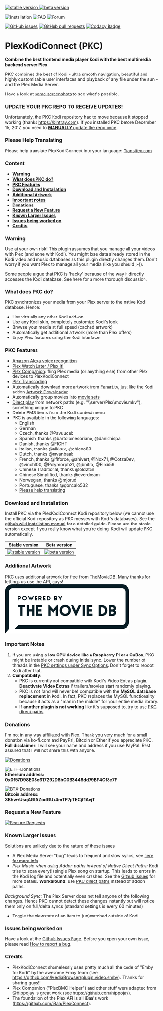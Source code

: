 [![stable version](https://img.shields.io/badge/stable_version-1.8.18-blue.svg?maxAge=60&style=flat) ](https://github.com/croneter/binary_repo/raw/master/stable/repository.plexkodiconnect/repository.plexkodiconnect-1.0.2.zip) 
[![beta version](https://img.shields.io/badge/beta_version-2.0.8-red.svg?maxAge=60&style=flat) ](https://github.com/croneter/binary_repo/raw/master/beta/repository.plexkodiconnectbeta/repository.plexkodiconnectbeta-1.0.2.zip)

[![Installation](https://img.shields.io/badge/wiki-installation-brightgreen.svg?maxAge=60&style=flat)](https://github.com/croneter/PlexKodiConnect/wiki/Installation)
[![FAQ](https://img.shields.io/badge/wiki-FAQ-brightgreen.svg?maxAge=60&style=flat)](https://github.com/croneter/PlexKodiConnect/wiki/faq)
[![Forum](https://img.shields.io/badge/forum-plex-orange.svg?maxAge=60&style=flat)](https://forums.plex.tv/discussion/210023/plexkodiconnect-let-kodi-talk-to-your-plex)

[![GitHub issues](https://img.shields.io/github/issues/croneter/PlexKodiConnect.svg?maxAge=60&style=flat)](https://github.com/croneter/PlexKodiConnect/issues) [![GitHub pull requests](https://img.shields.io/github/issues-pr/croneter/PlexKodiConnect.svg?maxAge=60&style=flat)](https://github.com/croneter/PlexKodiConnect/pulls) [![Codacy Badge](https://api.codacy.com/project/badge/Grade/a66870f19ced4fb98f94d9fd56e34e87)](https://www.codacy.com/app/croneter/PlexKodiConnect?utm_source=github.com&amp;utm_medium=referral&amp;utm_content=croneter/PlexKodiConnect&amp;utm_campaign=Badge_Grade)


# PlexKodiConnect (PKC)
**Combine the best frontend media player Kodi with the best multimedia backend server Plex**

PKC combines the best of Kodi - ultra smooth navigation, beautiful and highly customizable user interfaces and playback of any file under the sun - and the Plex Media Server.

Have a look at [some screenshots](https://github.com/croneter/PlexKodiConnect/wiki/Some-PKC-Screenshots) to see what's possible. 

### UPDATE YOUR PKC REPO TO RECEIVE UPDATES!

Unfortunately, the PKC Kodi repository had to move because it stopped working (thanks https://bintray.com). If you installed PKC before December 15, 2017, you need to [**MANUALLY** update the repo once](https://github.com/croneter/PlexKodiConnect/wiki/Update-PKC-Repository).


### Please Help Translating

Please help translate PlexKodiConnect into your language: [Transifex.com](https://www.transifex.com/croneter/pkc)


### Content
* [**Warning**](#warning)
* [**What does PKC do?**](#what-does-pkc-do)
* [**PKC Features**](#pkc-features)
* [**Download and Installation**](#download-and-installation)
* [**Additional Artwork**](#additional-artwork)
* [**Important notes**](#important-notes)
* [**Donations**](#donations)
* [**Request a New Feature**](#request-a-new-feature)
* [**Known Larger Issues**](#known-larger-issues)
* [**Issues being worked on**](#issues-being-worked-on)
* [**Credits**](#credits)

### Warning
Use at your own risk! This plugin assumes that you manage all your videos with Plex (and none with Kodi). You might lose data already stored in the Kodi video and music databases as this plugin directly changes them. Don't worry if you want Plex to manage all your media (like you should ;-)). 

Some people argue that PKC is 'hacky' because of the way it directly accesses the Kodi database. See [here for a more thorough discussion](https://github.com/croneter/PlexKodiConnect/wiki/Is-PKC-'hacky'%3F). 

### What does PKC do?
PKC synchronizes your media from your Plex server to the native Kodi database. Hence:
- Use virtually any other Kodi add-on
- Use any Kodi skin, completely customize Kodi's look
- Browse your media at full speed (cached artwork)
- Automatically get additional artwork (more than Plex offers)
- Enjoy Plex features using the Kodi interface

### PKC Features

- [Amazon Alexa voice recognition](https://www.plex.tv/apps/streaming-devices/amazon-alexa)
- [Plex Watch Later / Plex It!](https://support.plex.tv/hc/en-us/sections/200211783-Plex-It-)
- [Plex Companion](https://support.plex.tv/hc/en-us/sections/200276908-Plex-Companion): fling Plex media (or anything else) from other Plex devices to PlexKodiConnect
- [Plex Transcoding](https://support.plex.tv/hc/en-us/articles/200250377-Transcoding-Media)
- Automatically download more artwork from [Fanart.tv](https://fanart.tv/), just like the Kodi addon [Artwork Downloader](http://kodi.wiki/view/Add-on:Artwork_Downloader)
- Automatically group movies into [movie sets](http://kodi.wiki/view/movie_sets)
- [Direct play](https://github.com/croneter/PlexKodiConnect/wiki/Direct-Play) from network paths (e.g. "\\\\server\\Plex\\movie.mkv"), something unique to PKC
- Delete PMS items from the Kodi context menu
- PKC is available in the following languages:
    + English
    + German
    + Czech, thanks @Pavuucek
    + Spanish, thanks @bartolomesoriano, @danichispa 
    + Danish, thanks @FIGHT
    + Italian, thanks @nikkux, @chicco83
    + Dutch, thanks @mvanbaak
    + French, thanks @lflforce, @ahivert, @Nox71, @CotzaDev, @vinch100, @Polymorph31, @jbnitro, @Elixir59 
    + Chinese Traditional, thanks @old2tan
    + Chinese Simplified, thanks @everdream
    + Norwegian, thanks @mjorud
    + Portuguese, thanks @goncalo532 
    + [Please help translating](https://www.transifex.com/croneter/pkc)

### Download and Installation

Install PKC via the PlexKodiConnect Kodi repository below (we cannot use the official Kodi repository as PKC messes with Kodi's databases). See the [github wiki installation manual](https://github.com/croneter/PlexKodiConnect/wiki/Installation) for a detailed guide. Please use the stable version except if you really know what you're doing. Kodi will update PKC automatically. 

| Stable version | Beta version |
|----------------|--------------|
| [![stable version](https://img.shields.io/badge/stable_version-latest-blue.svg?maxAge=60&style=flat) ](https://github.com/croneter/binary_repo/raw/master/stable/repository.plexkodiconnect/repository.plexkodiconnect-1.0.2.zip)  | [![beta version](https://img.shields.io/badge/beta_version-latest-red.svg?maxAge=60&style=flat) ](https://github.com/croneter/binary_repo/raw/master/beta/repository.plexkodiconnectbeta/repository.plexkodiconnectbeta-1.0.2.zip) |

### Additional Artwork
PKC uses additional artwork for free from [TheMovieDB](https://www.themoviedb.org). Many thanks for lettings us use the API, guys!
[![Logo of TheMovieDB](themoviedb.png)](https://www.themoviedb.org)

### Important Notes

1. If you are using a **low CPU device like a Raspberry Pi or a CuBox**, PKC might be instable or crash during initial sync. Lower the number of threads in the [PKC settings under Sync Options](https://github.com/croneter/PlexKodiConnect/wiki/PKC-settings#sync-options). Don't forget to reboot Kodi after that.
2. **Compatibility**: 
    * PKC is currently not compatible with Kodi's Video Extras plugin. **Deactivate Video Extras** if trailers/movies start randomly playing. 
    * PKC is not (and will never be) compatible with the **MySQL database replacement** in Kodi. In fact, PKC replaces the MySQL functionality because it acts as a "man in the middle" for your entire media library.
    * If **another plugin is not working** like it's supposed to, try to use [PKC direct paths](https://github.com/croneter/PlexKodiConnect/wiki/Direct-Paths-Explained)

### Donations
I'm not in any way affiliated with Plex. Thank you very much for a small donation via ko-fi.com and PayPal, Bitcoin or Ether if you appreciate PKC.  
**Full disclaimer:** I will see your name and address if you use PayPal. Rest assured that I will not share this with anyone. 

[![Donations](https://az743702.vo.msecnd.net/cdn/kofi1.png?v=a)](https://ko-fi.com/A8182EB)

![ETH-Donations](https://chart.googleapis.com/chart?chs=150x150&cht=qr&chld=L0&chl=0x0f57D98E08e617292D8bC0B3448dd79BF4Cf8e7F)    
**Ethereum address:    
0x0f57D98E08e617292D8bC0B3448dd79BF4Cf8e7F**

![BTX-Donations](https://chart.googleapis.com/chart?chs=150x150&cht=qr&chld=L0&chl=3BhwvUsqAGtAZodGUx4mTP7pTECjf1AejT)    
**Bitcoin address:    
3BhwvUsqAGtAZodGUx4mTP7pTECjf1AejT**


### Request a New Feature

[![Feature Requests](http://feathub.com/croneter/PlexKodiConnect?format=svg)](http://feathub.com/croneter/PlexKodiConnect)

### Known Larger Issues

Solutions are unlikely due to the nature of these issues
- A Plex Media Server "bug" leads to frequent and slow syncs, see [here for more info](https://github.com/croneter/PlexKodiConnect/issues/135)
- *Plex Music when using Addon paths instead of Native Direct Paths:* Kodi tries to scan every(!) single Plex song on startup. This leads to errors in the Kodi log file and potentially even crashes. See the [Github issues](https://github.com/croneter/PlexKodiConnect/issues/14) for more details. **Workaround**: use [PKC direct paths](https://github.com/croneter/PlexKodiConnect/wiki/Set-up-Direct-Paths) instead of addon paths.

*Background Sync:*
The Plex Server does not tell anyone of the following changes. Hence PKC cannot detect these changes instantly but will notice them only on full/delta syncs (standard settings is every 60 minutes)
- Toggle the viewstate of an item to (un)watched outside of Kodi


### Issues being worked on

Have a look at the [Github Issues Page](https://github.com/croneter/PlexKodiConnect/issues). Before you open your own issue, please read [How to report a bug](https://github.com/croneter/PlexKodiConnect/wiki/How-to-Report-A-Bug).


### Credits

- PlexKodiConnect shamelessly uses pretty much all the code of "Emby for Kodi" by the awesome Emby team (see https://github.com/MediaBrowser/plugin.video.emby). Thanks for sharing guys!!
- Plex Companion ("PlexBMC Helper") and other stuff were adapted from @Hippojay 's great work (see https://github.com/hippojay).
- The foundation of the Plex API is all iBaa's work (https://github.com/iBaa/PlexConnect).
